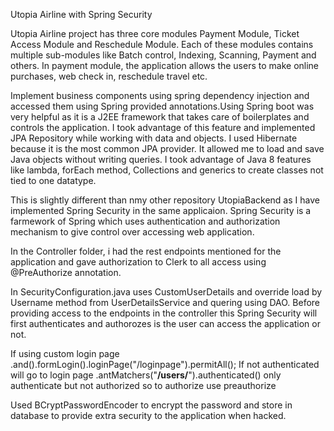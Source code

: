 Utopia Airline with Spring Security

Utopia Airline project has three core modules Payment Module, Ticket Access Module and Reschedule Module. Each of these modules contains multiple sub-modules like Batch control, Indexing, Scanning, Payment and others. In payment module, the application allows the users to make online purchases, web check in, reschedule travel etc.

Implement business components using spring dependency injection and accessed them using Spring provided annotations.Using Spring boot was very helpful as it is a J2EE framework that takes care of boilerplates and controls the application. I took advantage of this feature and implemented JPA Repository while working with data and objects. I used Hibernate because it is the most common JPA provider. It allowed me to load and save Java objects without writing queries. I took advantage of Java 8 features like lambda, forEach method, Collections and generics to create classes not tied to one datatype.

This is slightly different than nmy other repository UtopiaBackend as I have implemented Spring Security in the same applicaion.
Spring Security is a farmework of Spring which uses authentication and authorization mechanism to give control over accessing web application.

In the Controller folder, i had the  rest endpoints mentioned for the application and gave authorization to Clerk to all access using @PreAuthorize annotation. 

In SecurityConfiguration.java uses CustomUserDetails and override load by Username method from UserDetailsService  and quering using DAO. 
Before providing access to the endpoints in the controller this Spring Security will first authenticates and authorozes is the user can access the application or not.

If using custom login page .and().formLogin().loginPage("/loginpage").permitAll();
If not authenticated will go to login page
.antMatchers("**/users/**").authenticated() only authenticate but not authorized so to authorize use preauthorize
	
  
Used BCryptPasswordEncoder to encrypt the password and store in database to provide extra security to the application when hacked.
